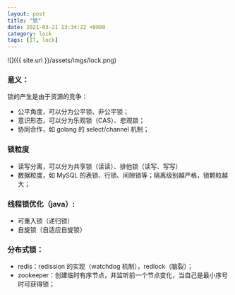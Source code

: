 ```yaml
---
layout: post
title: "锁"
date: 2021-03-21 13:34:22 +0800
category: lock
tags: [IT, lock]
---
```


![]({{ site.url }}/assets/imgs/lock.png)

### 意义：

锁的产生是由于资源的竞争：

- 公平角度，可以分为公平锁、非公平锁；
- 意识形态，可以分为乐观锁（CAS）、悲观锁；
- 协同合作，如 golang 的 select/channel 机制；

### 锁粒度

- 读写分离，可以分为共享锁（读读）、排他锁（读写、写写）
- 数据粒度，如 MySQL 的表锁、行锁、间隙锁等；隔离级别越严格，锁颗粒越大；

### 线程锁优化（java）:

- 可重入锁（递归锁）
- 自旋锁（自适应自旋锁）

### 分布式锁：

- redis：redission 的实现（watchdog 机制），redlock（脑裂）；
- zookeeper：创建临时有序节点，并监听前一个节点变化，当自己是最小序号时可获得锁；
